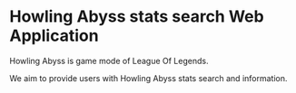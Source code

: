 # Howling Abyss stats search Web Application

Howling Abyss is game mode of League Of Legends.

We aim to provide users with Howling Abyss stats search and information.

